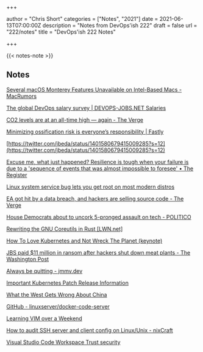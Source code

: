 +++

author = "Chris Short"
categories = ["Notes", "2021"]
date = 2021-06-13T07:00:00Z
description = "Notes from DevOps'ish 222"
draft = false
url = "222/notes"
title = "DevOps'ish 222 Notes"

+++

{{< notes-note >}}

## Notes

[Several macOS Monterey Features Unavailable on Intel-Based Macs - MacRumors](https://www.macrumors.com/2021/06/09/macos-monterey-features-for-m1-macs-only/)

[The global DevOps salary survey | DEVOPS-JOBS.NET Salaries](https://salaries.devops-jobs.net/)

[CO2 levels are at an all-time high — again - The Verge](https://www.theverge.com/2021/6/7/22522736/carbon-dioxide-co2-record-climate-change)

[Minimizing ossification risk is everyone’s responsibility | Fastly](https://www.fastly.com/blog/minimizing-ossification-risk-is-everyones-responsibility)

[https://twitter.com/jbeda/status/1401580679415009285?s=12](https://twitter.com/jbeda/status/1401580679415009285?s=12)

[Excuse me, what just happened? Resilience is tough when your failure is due to a 'sequence of events that was almost impossible to foresee' • The Register](https://www.theregister.com/2021/06/12/how_to_make_tech_systems_resilient/)

[Linux system service bug lets you get root on most modern distros](https://www.bleepingcomputer.com/news/security/linux-system-service-bug-lets-you-get-root-on-most-modern-distros/)

[EA got hit by a data breach, and hackers are selling source code - The Verge](https://www.theverge.com/2021/6/10/22528003/ea-data-breach-frostbite-fifa-internal-tools-hack)

[House Democrats about to uncork 5-pronged assault on tech - POLITICO](https://www.politico.com/news/2021/06/09/house-democrats-announce-tech-bills-492703)

[Rewriting the GNU Coreutils in Rust [LWN.net]](https://lwn.net/SubscriberLink/857599/6fee424473941742/)

[How To Love Kubernetes and Not Wreck The Planet (keynote)](https://noti.st/holly-cummins/XPNjLu/how-to-love-kubernetes-and-not-wreck-the-planet-keynote)

[JBS paid $11 million in ransom after hackers shut down meat plants - The Washington Post](https://www.washingtonpost.com/technology/2021/06/09/jbs-11-million-ransom/)

[Always be quitting - jmmv.dev](https://jmmv.dev/2021/04/always-be-quitting.html)

[Important Kubernetes Patch Release Information](https://groups.google.com/g/kubernetes-dev/c/KuF8s2zueFs/m/GWGAACgKAgAJ?pli=1)

[What the West Gets Wrong About China](https://hbr.org/2021/05/what-the-west-gets-wrong-about-china)

[GitHub - linuxserver/docker-code-server](https://github.com/linuxserver/docker-code-server)

[Learning VIM over a Weekend](https://www.keithrozario.com/2021/06/learning-vim-over-a-weekend.html)

[How to audit SSH server and client config on Linux/Unix - nixCraft](https://www.cyberciti.biz/tips/how-to-audit-ssh-server-and-client-config-on-linux-unix.html)

[Visual Studio Code Workspace Trust security](https://code.visualstudio.com/docs/editor/workspace-trust)
